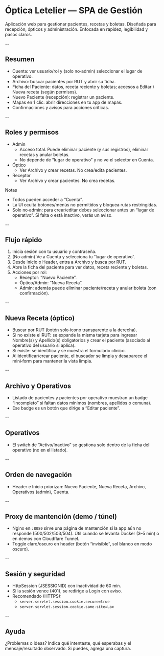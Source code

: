 # Óptica Letelier — SPA de Gestión

Aplicación web para gestionar pacientes, recetas y boletas. Diseñada para recepción, ópticos y administración. Enfocada en rapidez, legibilidad y pasos claros.

--

## Resumen

- Cuenta: ver usuario/rol y (solo no‑admin) seleccionar el lugar de operativo.
- Archivo: buscar pacientes por RUT y abrir su ficha.
- Ficha del Paciente: datos, receta reciente y boletas; accesos a Editar / Nueva receta (según permisos).
- Nuevo Paciente (recepción): registrar un paciente.
- Mapas en 1 clic: abrir direcciones en tu app de mapas.
- Confirmaciones y avisos para acciones críticas.

--

## Roles y permisos

- Admin
  - Acceso total. Puede eliminar paciente (y sus registros), eliminar recetas y anular boletas.
  - No depende de “lugar de operativo” y no ve el selector en Cuenta.
- Óptico
  - Ver Archivo y crear recetas. No crea/edita pacientes.
- Receptor
  - Ver Archivo y crear pacientes. No crea recetas.

Notas
- Todos pueden acceder a “Cuenta”.
- La UI oculta botones/menús no permitidos y bloquea rutas restringidas.
- Solo no‑admin: para crear/editar debes seleccionar antes un “lugar de operativo”. Si falta o está inactivo, verás un aviso.

--

## Flujo rápido

1) Inicia sesión con tu usuario y contraseña.
2) (No‑admin) Ve a Cuenta y selecciona tu “lugar de operativo”.
3) Desde Inicio o Header, entra a Archivo y busca por RUT.
4) Abre la ficha del paciente para ver datos, receta reciente y boletas.
5) Acciones por rol:
   - Receptor: “Nuevo Paciente”.
   - Óptico/Admin: “Nueva Receta”.
   - Admin: además puede eliminar paciente/receta y anular boleta (con confirmación).

--

## Nueva Receta (óptico)

- Buscar por RUT (botón solo‑ícono transparente a la derecha).
- Si no existe el RUT: se expande la misma tarjeta para ingresar Nombre(s) y Apellido(s) obligatorios y crear el paciente (asociado al operativo del usuario si aplica).
- Si existe: se identifica y se muestra el formulario clínico.
- Al identificar/crear paciente, el buscador se limpia y desaparece el mini‑form para mantener la vista limpia.

--

## Archivo y Operativos

- Listado de pacientes y pacientes por operativo muestran un badge “Incompleto” si faltan datos mínimos (nombres, apellidos o comuna).
- Ese badge es un botón que dirige a “Editar paciente”.

--

## Operativos

- El switch de “Activo/Inactivo” se gestiona solo dentro de la ficha del operativo (no en el listado).

--

## Orden de navegación

- Header e Inicio priorizan: Nuevo Paciente, Nueva Receta, Archivo, Operativos (admin), Cuenta.

--

## Proxy de mantención (demo / túnel)

- Nginx en `:8080` sirve una página de mantención si la app aún no responde (500/502/503/504). Útil cuando se levanta Docker (3–5 min) o en demos con Cloudflare Tunnel.
- Toggle claro/oscuro en header (botón “invisible”, sol blanco en modo oscuro).

--

## Sesión y seguridad

- HttpSession (JSESSIONID) con inactividad de 60 min.
- Si la sesión vence (401), se redirige a Login con aviso.
- Recomendado (HTTPS):
  - `server.servlet.session.cookie.secure=true`
  - `server.servlet.session.cookie.same-site=Lax`

--

## Ayuda

¿Problemas o ideas? Indica qué intentaste, qué esperabas y el mensaje/resultado observado. Si puedes, agrega una captura.

